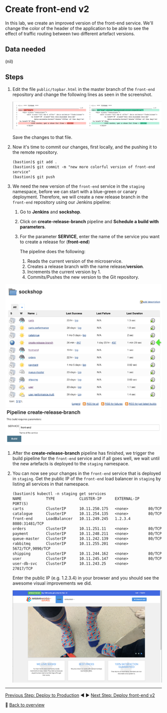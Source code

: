 # Create front-end v2

In this lab, we create an improved version of the front-end service. We'll change the color of the header of the application to be able to see the effect of traffic routing between two different artefact versions.

## Data needed
(nil)

## Steps

1. Edit the file `public/topbar.html` in the master branch of the `front-end` repository and change the following lines as seen in the screenshot.

    ![change-topbar-html](../assets/change-topbar-html.png)

    Save the changes to that file.

1. Now it's time to commit our changes, first locally, and the pushing it to the remote repository.

    ```
    (bastion)$ git add .
    (bastion)$ git commit -m "new more colorful version of front-end service"
    (bastion)$ git push
    ```

1. We need the new version of the `front-end` service in the `staging` namespace, before we can start with a blue-green or canary deployment. Therefore, we will create a new release branch in the `front-end` repository using our Jenkins pipeline:

    1. Go to **Jenkins** and **sockshop**.
    1. Click on **create-release-branch** pipeline and **Schedule a build with parameters**.
    1. For the parameter **SERVICE**, enter the name of the service you want to create a release for (**front-end**)

        The pipeline does the following:
        1. Reads the current version of the microservice.
        1. Creates a release branch with the name release/**version**.
        1. Increments the current version by 1. 
        1. Commits/Pushes the new version to the Git repository.

![pipeline_release_branch_1](../assets/pipeline_release_branch_1.png)
![pipeline_release_branch_2](../assets/pipeline_release_branch_2.png)

1. After the **create-release-branch** pipeline has finished, we trigger the build pipeline for the `front-end` service and if all goes well, we wait until the new artefacts is deployed to the `staging` namespace.

1. You can now see your changes in the `front-end` service that is deployed in `staging`. Get the public IP of the `front-end` load balancer in `staging` by listing all services in that namespace.

    ```
    (bastion)$ kubectl -n staging get services
    NAME           TYPE           CLUSTER-IP      EXTERNAL-IP    PORT(S)
    carts          ClusterIP      10.11.250.175   <none>         80/TCP
    catalogue      ClusterIP      10.11.254.135   <none>         80/TCP
    front-end      LoadBalancer   10.11.249.245   1.2.3.4        8080:31481/TCP
    orders         ClusterIP      10.11.251.11    <none>         80/TCP
    payment        ClusterIP      10.11.248.211   <none>         80/TCP
    queue-master   ClusterIP      10.11.242.139   <none>         80/TCP
    rabbitmq       ClusterIP      10.11.255.201   <none>         5672/TCP,9090/TCP
    shipping       ClusterIP      10.11.244.162   <none>         80/TCP
    user           ClusterIP      10.11.245.147   <none>         80/TCP
    user-db-svc    ClusterIP      10.11.243.25    <none>         27017/TCP
    ```

    Enter the public IP (e.g. 1.2.3.4) in your browser and you should see the awesome visual improvements we did.

    ![frontend-v2](../assets/frontend-v2.png)

---

[Previous Step: Deploy to Production](../3_Deploy_to_production) :arrow_backward: :arrow_forward: [Next Step: Deploy front-end v2](../5_Deploy_front-end_v2)

:arrow_up_small: [Back to overview](../)
